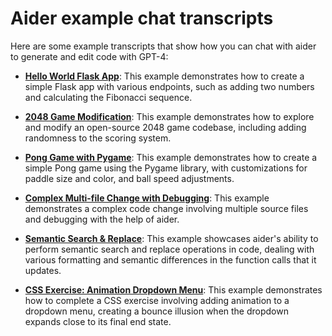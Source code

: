# Aider example chat transcripts

Here are some example transcripts that show how you can chat with aider to generate and edit code with GPT-4:

* [**Hello World Flask App**](hello-world-flask.md): This example demonstrates how to create a simple Flask app with various endpoints, such as adding two numbers and calculating the Fibonacci sequence.

* [**2048 Game Modification**](2048-game.md): This example demonstrates how to explore and modify an open-source 2048 game codebase, including adding randomness to the scoring system.

* [**Pong Game with Pygame**](pong.md): This example demonstrates how to create a simple Pong game using the Pygame library, with customizations for paddle size and color, and ball speed adjustments.

* [**Complex Multi-file Change with Debugging**](complex-change.md): This example demonstrates a complex code change involving multiple source files and debugging with the help of aider.

* [**Semantic Search & Replace**](semantic-search-replace.md): This example showcases aider's ability to perform semantic search and replace operations in code, dealing with various formatting and semantic differences in the function calls that it updates.
* [**CSS Exercise: Animation Dropdown Menu**](css-exercises.md): This example demonstrates how to complete a CSS exercise involving adding animation to a dropdown menu, creating a bounce illusion when the dropdown expands close to its final end state.

